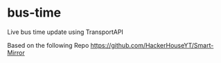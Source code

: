 # bus-time
Live bus time update using TransportAPI

Based on the following Repo
https://github.com/HackerHouseYT/Smart-Mirror